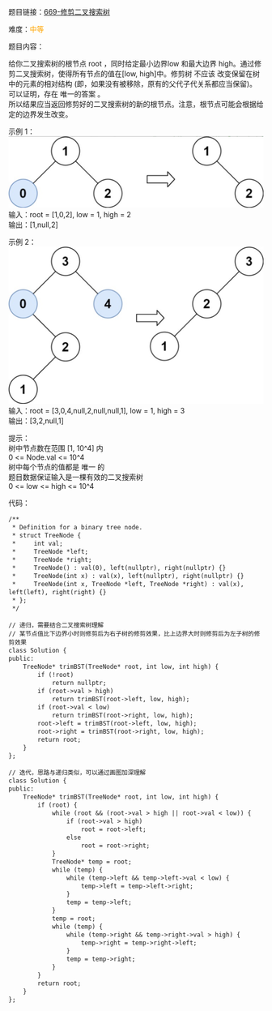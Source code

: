 题目链接：[669-修剪二叉搜索树](https://leetcode-cn.com/problems/trim-a-binary-search-tree/)

难度：<font color="Orange">中等</font>

题目内容：

给你二叉搜索树的根节点 root ，同时给定最小边界low 和最大边界 high。通过修剪二叉搜索树，使得所有节点的值在[low, high]中。修剪树 不应该 改变保留在树中的元素的相对结构 (即，如果没有被移除，原有的父代子代关系都应当保留)。 可以证明，存在 唯一的答案 。<br>
所以结果应当返回修剪好的二叉搜索树的新的根节点。注意，根节点可能会根据给定的边界发生改变。

示例 1：<br>
![示例1](./669-修剪二叉搜索树-图1.png)<br>
输入：root = [1,0,2], low = 1, high = 2<br>
输出：[1,null,2]

示例 2：<br>
![示例2](./669-修剪二叉搜索树-图2.png)<br>
输入：root = [3,0,4,null,2,null,null,1], low = 1, high = 3<br>
输出：[3,2,null,1]

提示：<br>
树中节点数在范围 [1, 10^4] 内<br>
0 <= Node.val <= 10^4<br>
树中每个节点的值都是 唯一 的<br>
题目数据保证输入是一棵有效的二叉搜索树<br>
0 <= low <= high <= 10^4


代码：
```
/**
 * Definition for a binary tree node.
 * struct TreeNode {
 *     int val;
 *     TreeNode *left;
 *     TreeNode *right;
 *     TreeNode() : val(0), left(nullptr), right(nullptr) {}
 *     TreeNode(int x) : val(x), left(nullptr), right(nullptr) {}
 *     TreeNode(int x, TreeNode *left, TreeNode *right) : val(x), left(left), right(right) {}
 * };
 */

// 递归，需要结合二叉搜索树理解
// 某节点值比下边界小时则修剪后为右子树的修剪效果，比上边界大时则修剪后为左子树的修剪效果
class Solution {
public:
    TreeNode* trimBST(TreeNode* root, int low, int high) {
        if (!root)
            return nullptr;
        if (root->val > high)
            return trimBST(root->left, low, high);
        if (root->val < low)
            return trimBST(root->right, low, high);
        root->left = trimBST(root->left, low, high);
        root->right = trimBST(root->right, low, high);
        return root;
    }
};

// 迭代，思路与递归类似，可以通过画图加深理解
class Solution {
public:
    TreeNode* trimBST(TreeNode* root, int low, int high) {
        if (root) {
            while (root && (root->val > high || root->val < low)) {
                if (root->val > high)
                    root = root->left;
                else
                    root = root->right;
            }
            TreeNode* temp = root;
            while (temp) {
                while (temp->left && temp->left->val < low) {
                    temp->left = temp->left->right;
                }
                temp = temp->left;
            } 
            temp = root;
            while (temp) {
                while (temp->right && temp->right->val > high) {
                    temp->right = temp->right->left;
                }
                temp = temp->right;
            }
        }
        return root;
    }
};
```